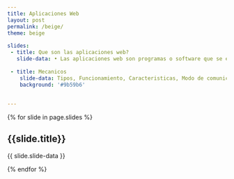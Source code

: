 ```yaml
---
title: Aplicaciones Web
layout: post
permalink: /beige/
theme: beige
 
slides:
 - title: Que son las aplicaciones web?
   slide-data: • Las aplicaciones web son programas o software que se ejecutan en un navegador web, en lugar de en el sistema operativo de un dispositivo como ocurre con las aplicaciones tradicionales. Estas aplicaciones requieren una conexión a Internet para funcionar, ya que se accede a ellas a través de la web.
   
 - title: Mecanicos
    slide-data: Tipos, Funcionamiento, Caracteristicas, Modo de comunicacion 
    background: '#9b59b6'
   
  
---
```


{% for slide in page.slides %}
                    
<section data-background="{% if slide.background %}{{slide.background}}{% else %}{{page.background}}{% endif %}"><h1>{{slide.title}}</h1>{{ slide.slide-data }}</section>
                    
{% endfor %}
    
